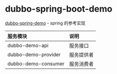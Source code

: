 # dubbo-spring-boot-demo

[dubbo-spring-demo](https://github.com/smartbetter/dubbo-spring-demo) - spring 的参考实现

| 服务模块 | 说明 |
|:------------- |:------------- |
| dubbo-demo-api | 服务接口 |
| dubbo-demo-provider | 服务提供者 |
| dubbo-demo-consumer | 服务消费者 |
